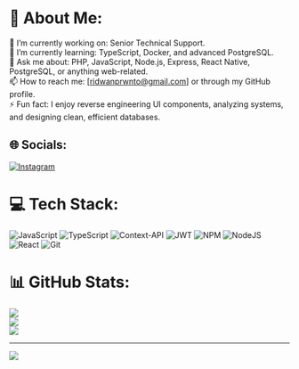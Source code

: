 # 💫 About Me:
🔭 I’m currently working on: Senior Technical Support.<br>🌱 I’m currently learning: TypeScript, Docker, and advanced PostgreSQL.<br>💬 Ask me about: PHP, JavaScript, Node.js, Express, React Native, PostgreSQL, or anything web-related.<br>📫 How to reach me: [ridwanprwnto@gmail.com] or through my GitHub profile.<br>⚡ Fun fact: I enjoy reverse engineering UI components, analyzing systems, and designing clean, efficient databases.


## 🌐 Socials:
[![Instagram](https://img.shields.io/badge/Instagram-%23E4405F.svg?logo=Instagram&logoColor=white)](https://instagram.com/ridwanprwnto) 

# 💻 Tech Stack:
![JavaScript](https://img.shields.io/badge/javascript-%23323330.svg?style=for-the-badge&logo=javascript&logoColor=%23F7DF1E) ![TypeScript](https://img.shields.io/badge/typescript-%23007ACC.svg?style=for-the-badge&logo=typescript&logoColor=white) ![Context-API](https://img.shields.io/badge/Context--Api-000000?style=for-the-badge&logo=react) ![JWT](https://img.shields.io/badge/JWT-black?style=for-the-badge&logo=JSON%20web%20tokens) ![NPM](https://img.shields.io/badge/NPM-%23CB3837.svg?style=for-the-badge&logo=npm&logoColor=white) ![NodeJS](https://img.shields.io/badge/node.js-6DA55F?style=for-the-badge&logo=node.js&logoColor=white) ![React](https://img.shields.io/badge/react-%2320232a.svg?style=for-the-badge&logo=react&logoColor=%2361DAFB) ![Git](https://img.shields.io/badge/git-%23F05033.svg?style=for-the-badge&logo=git&logoColor=white)
# 📊 GitHub Stats:
![](https://github-readme-stats.vercel.app/api?username=Ridwanprwnto&theme=dark&hide_border=false&include_all_commits=false&count_private=false)<br/>
![](https://nirzak-streak-stats.vercel.app/?user=Ridwanprwnto&theme=dark&hide_border=false)<br/>
![](https://github-readme-stats.vercel.app/api/top-langs/?username=Ridwanprwnto&theme=dark&hide_border=false&include_all_commits=false&count_private=false&layout=compact)

---
[![](https://visitcount.itsvg.in/api?id=Ridwanprwnto&icon=0&color=0)](https://visitcount.itsvg.in)

<!-- Proudly created with GPRM ( https://gprm.itsvg.in ) -->

